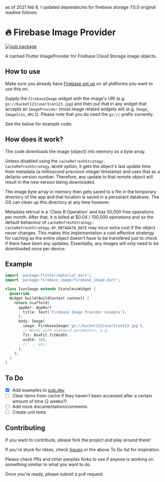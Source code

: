 as of 2021 feb 8, I updated dependecies for firebase storage 7.0.0
original readme follows:

# 🔥 Firebase Image Provider

[![pub package](https://img.shields.io/pub/v/firebase_image.svg)](https://pub.dartlang.org/packages/firebase_image)


A cached Flutter ImageProvider for Firebase Cloud Storage image objects.

## How to use

Make sure you already have [Firebase set up](https://firebase.google.com/docs/flutter/setup) on all platforms you want to use this on.

Supply the `FirebaseImage` widget with the image's URI (e.g. `gs://bucket123/userIcon123.jpg`) and then put that in any widget that accepts an `ImageProvider` (most image related widgets will (e.g. `Image`, `ImageIcon`, etc.)). Please note that you do need the `gs://` prefix currently.

See the below for example code.

## How does it work?
The code downloads the image (object) into memory as a byte array.

Unless disabled using the `cacheRefreshStrategy: CacheRefreshStrategy.NEVER` option, it gets the object's last update time from metadata (a millisecond precision integer timstamp) and uses that as a defacto version number. Therefore, any update to that remote object will result in the new version being downloaded.

The image byte array in memory then gets saved to a file in the temporary directory of the app and that location is saved in a persistant database. The OS can clean up this directory at any time however.

Metadata retrival is a 'Class B Operation' and has 50,000 free operations per month. After that, it is billed at $0.04 / 100,000 operations and so the default behaviour of `cacheRefreshStrategy: CacheRefreshStrategy.BY_METADATA_DATE` may incur extra cost if the object never changes. This makes this implementation a cost effective stratergy for caching as the entire object doesn't have to be transfered just to check if there have been any updates. Essentailly, any images will only need to be downloaded once per device.

## Example
```dart
import 'package:flutter/material.dart';
import 'package:firebase_image/firebase_image.dart';

class IconImage extends StatelessWidget {
  @override
  Widget build(BuildContext context) {
    return Scaffold(
      appBar: AppBar(
        title: Text('Firebase Image Provider example'),
      ),
      body: Image(
        image: FirebaseImage('gs://bucket123/userIcon123.jpg'),
        // Works with standard parameters, e.g.
        fit: BoxFit.fitWidth,
        width: 100,
        // ... etc.
      ),
    );
  }
}
```

## To Do

- [x] Add examples to [pub.dev](https://pub.dartlang.org/packages/firebase_image#-example-tab-)
- [ ] Clear items from cache if they haven't been accessed after a certain amount of time (2 weeks?)
- [ ] Add more documentation/comments
- [ ] Create unit tests

## Contributing
If you want to contribute, please fork the project and play around there!

If you're stuck for ideas, check [Issues](https://github.com/mattreid1/firebase_image/issues) or the above To Do list for inspiration.

Please check PRs and other peoples forks to see if anyone is working on something similiar to what you want to do.

Once you're ready, please submit a pull request.
